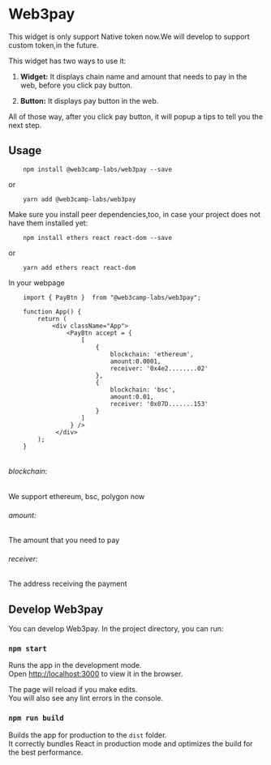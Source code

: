 # Web3pay

This widget is only support Native token now.We will develop to support custom token,in the future.

This widget has two ways to use it:
1) **Widget:** It  displays chain name and amount that needs to pay  in the web, before you click pay button.

2) **Button:** It displays pay button in the web.

All of those way, after you click pay button, it will popup a tips to tell you the next step.

## Usage

```
    npm install @web3camp-labs/web3pay --save
```
or
```
    yarn add @web3camp-labs/web3pay
```

Make sure you install peer dependencies,too, in case your project does not have them installed yet:
```angular2html
    npm install ethers react react-dom --save
```
or
```angular2html
    yarn add ethers react react-dom
```

In your webpage

```angular2html
    import { PayBtn }  from "@web3camp-labs/web3pay";

    function App() {
        return (
            <div className="App">
                <PayBtn accept = {
                    [
                        {
                            blockchain: 'ethereum',
                            amount:0.0001,
                            receiver: '0x4e2........02'
                        },
                        {
                            blockchain: 'bsc',
                            amount:0.01,
                            receiver: '0x07D.......153'
                        }
                    ]
                 } />
             </div>
        );
    }
    
```

###### blockchain: 
We support ethereum, bsc, polygon now

###### amount: 
The amount that you need to pay

###### receiver:
The address receiving the payment


## Develop Web3pay

You can develop Web3pay.
In the project directory, you can run:

### `npm start`

Runs the app in the development mode.\
Open [http://localhost:3000](http://localhost:3000) to view it in the browser.

The page will reload if you make edits.\
You will also see any lint errors in the console.

### `npm run build`

Builds the app for production to the `dist` folder.\
It correctly bundles React in production mode and optimizes the build for the best performance.
